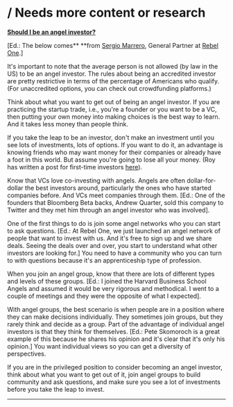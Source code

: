 # / Needs more content or research

****[**Should I be an angel investor?**](https://www.pscp.tv/w/1mnxellMlQqJX)****

\[Ed.: The below comes** **from [Sergio Marrero](https://www.linkedin.com/in/sergiomarrero/), General Partner at [Rebel One](https://rbl1.com).]

It's important to note that the average person is not allowed (by law in the US) to be an angel investor. The rules about being an accredited investor are pretty restrictive in terms of the percentage of Americans who qualify. (For unaccredited options, you can check out crowdfunding platforms.)

Think about what you want to get out of being an angel investor. If you are practicing the startup trade, i.e., you're a founder or you want to be a VC, then putting your own money into making choices is the best way to learn. And it takes less money than people think.

If you take the leap to be an investor, don't make an investment until you see lots of investments, lots of options. If you want to do it, an advantage is knowing friends who may want money for their companies or already have a foot in this world. But assume you're going to lose all your money. (Roy has written a post for first-time investors [here](https://marker.medium.com/dear-first-time-angel-investor-c6af249a694b)).&#x20;

Know that VCs love co-investing with angels. Angels are often dollar-for-dollar the best investors around, particularly the ones who have started companies before. And VCs meet companies through them. \[Ed.: One of the founders that Bloomberg Beta backs, Andrew Quarter, sold this company to Twitter and they met him through an angel investor who was involved].&#x20;

One of the first things to do is join some angel networks who you can start to ask questions. \[Ed.: At Rebel One, we just launched an angel network of people that want to invest with us. And it's free to sign up and we share deals. Seeing the deals over and over, you start to understand what other investors are looking for.] You need to have a community who you can turn to with questions because it's an apprenticeship type of profession.

When you join an angel group, know that there are lots of different types and levels of these groups. \[Ed.: I joined the Harvard Business School Angels and assumed it would be very rigorous and methodical. I went to a couple of meetings and they were the opposite of what I expected].

With angel groups, the best scenario is when people are in a position where they can make decisions individually. They sometimes join groups, but they rarely think and decide as a group. Part of the  advantage of individual angel investors is that they think for themselves. \[Ed.: Pete Skomoroch is a great example of this because he shares his opinion and it's clear that it's only his opinion.] You want individual views so you can get a diversity of perspectives.&#x20;

If you are in the privileged position to consider becoming an angel investor, think about what you want to get out of it, join angel groups to build community and ask questions, and make sure you see a lot of investments before you take the leap to invest.

****
